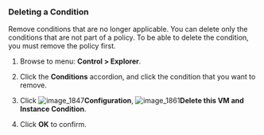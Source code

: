 ### Deleting a Condition

Remove conditions that are no longer applicable. You can delete only the conditions that are not part of a policy. To be able to delete the condition, you must remove the policy first.

1. Browse to menu: **Control > Explorer**.

2. Click the **Conditions** accordion, and click the condition that you want to remove.

3. Click ![image_1847](../images/1847.png)**Configuration**, ![image_1861](../images/1861.png)**Delete this VM and Instance Condition**.

4. Click **OK** to confirm.

